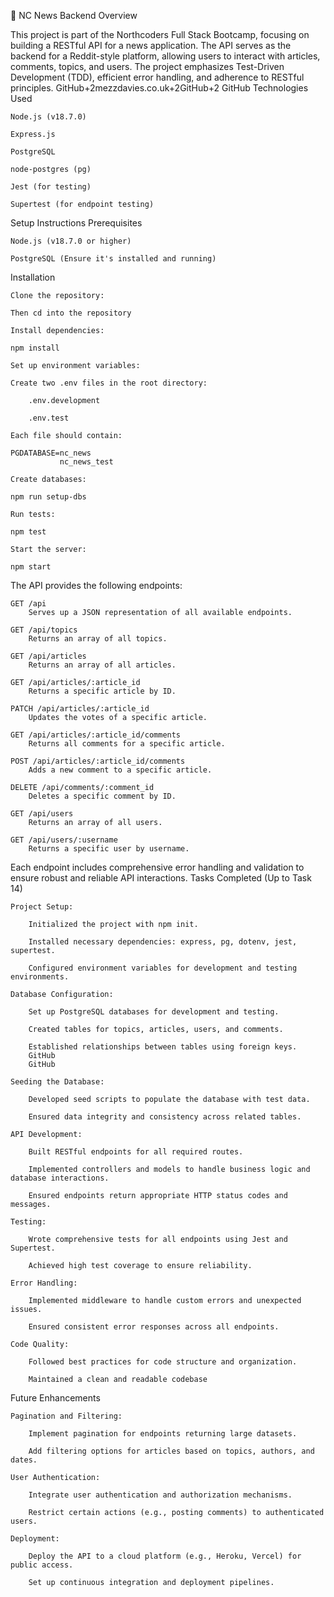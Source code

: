 📰 NC News Backend
Overview

This project is part of the Northcoders Full Stack Bootcamp, focusing on building a RESTful API for a news application. The API serves as the backend for a Reddit-style platform, allowing users to interact with articles, comments, topics, and users. The project emphasizes Test-Driven Development (TDD), efficient error handling, and adherence to RESTful principles.
GitHub+2mezzdavies.co.uk+2GitHub+2
GitHub
Technologies Used

    Node.js (v18.7.0)

    Express.js

    PostgreSQL

    node-postgres (pg)

    Jest (for testing)

    Supertest (for endpoint testing)

Setup Instructions
Prerequisites

    Node.js (v18.7.0 or higher)

    PostgreSQL (Ensure it's installed and running)

Installation

    Clone the repository:

    Then cd into the repository

    Install dependencies:

    npm install

    Set up environment variables:

    Create two .env files in the root directory:

        .env.development

        .env.test

    Each file should contain:

    PGDATABASE=nc_news
               nc_news_test

    Create databases:

    npm run setup-dbs

    Run tests:

    npm test

    Start the server:

    npm start

The API provides the following endpoints:

    GET /api
        Serves up a JSON representation of all available endpoints.

    GET /api/topics
        Returns an array of all topics.

    GET /api/articles
        Returns an array of all articles.

    GET /api/articles/:article_id
        Returns a specific article by ID.

    PATCH /api/articles/:article_id
        Updates the votes of a specific article.

    GET /api/articles/:article_id/comments
        Returns all comments for a specific article.

    POST /api/articles/:article_id/comments
        Adds a new comment to a specific article.

    DELETE /api/comments/:comment_id
        Deletes a specific comment by ID.

    GET /api/users
        Returns an array of all users.

    GET /api/users/:username
        Returns a specific user by username.

Each endpoint includes comprehensive error handling and validation to ensure robust and reliable API interactions.
Tasks Completed (Up to Task 14)

    Project Setup:

        Initialized the project with npm init.

        Installed necessary dependencies: express, pg, dotenv, jest, supertest.

        Configured environment variables for development and testing environments.

    Database Configuration:

        Set up PostgreSQL databases for development and testing.

        Created tables for topics, articles, users, and comments.

        Established relationships between tables using foreign keys.
        GitHub
        GitHub

    Seeding the Database:

        Developed seed scripts to populate the database with test data.

        Ensured data integrity and consistency across related tables.

    API Development:

        Built RESTful endpoints for all required routes.

        Implemented controllers and models to handle business logic and database interactions.

        Ensured endpoints return appropriate HTTP status codes and messages.

    Testing:

        Wrote comprehensive tests for all endpoints using Jest and Supertest.

        Achieved high test coverage to ensure reliability.

    Error Handling:

        Implemented middleware to handle custom errors and unexpected issues.

        Ensured consistent error responses across all endpoints.

    Code Quality:

        Followed best practices for code structure and organization.

        Maintained a clean and readable codebase

Future Enhancements

    Pagination and Filtering:

        Implement pagination for endpoints returning large datasets.

        Add filtering options for articles based on topics, authors, and dates.

    User Authentication:

        Integrate user authentication and authorization mechanisms.

        Restrict certain actions (e.g., posting comments) to authenticated users.

    Deployment:

        Deploy the API to a cloud platform (e.g., Heroku, Vercel) for public access.

        Set up continuous integration and deployment pipelines.
